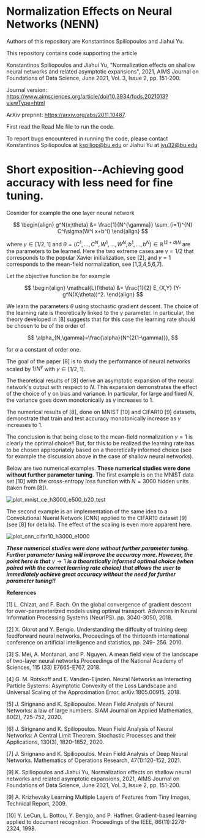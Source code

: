 # Normalization Effects on Neural Networks (NENN)

Authors of this repository are Konstantinos Spiliopoulos and Jiahui Yu.

This repository contains code supporting the article

Konstantinos Spiliopoulos and Jiahui Yu, "Normalization effects on shallow neural networks and related asymptotic expansions", 2021, AIMS Journal on Foundations of Data Science, June 2021, Vol. 3, Issue 2, pp. 151-200.

Journal version: https://www.aimsciences.org/article/doi/10.3934/fods.2021013?viewType=html

ArXiv preprint: https://arxiv.org/abs/2011.10487.

First read the Read Me file to run the code.

To report bugs encountered in running the code, please contact Konstantinos Spiliopoulos at kspiliop@bu.edu or Jiahui Yu at jyu32@bu.edu

# Short exposition--Achieving good accuracy with less need for fine tuning. 

Cosnider for example the one layer neural network

$$
\begin{align}
g^N(x;\theta) &= \frac{1}{N^{\gamma}} \sum_{i=1}^{N} C^i\sigma(W^i x+b^i)
\end{align}
$$

where $\gamma\in[1/2,1]$ and $\theta = (C^1,\ldots, C^N, W^1, \ldots, W^N, b^1,\dots, b^N) \in \mathbb{R}^{(2+d)N}$ are the parameters to be learned. Here the two extreme cases are $\gamma=1/2$ that
corresponds to the popular Xavier initialization, see [2], and $\gamma=1$ corresponds to the mean-field normalization, see [1,3,4,5,6,7]. 

Let the objective function be for example

$$
\begin{align}
\mathcal{L}(\theta) &= \frac{1}{2} E_{X,Y} (Y-g^N(X;\theta))^2.
\end{align}
$$

We learn the parameters $\theta$ using stochastic gradient descent. The choice of the learning rate is theoretically linked to the $\gamma$ parameter. In particular, the theory developed in [8] suggests that for this case the learning rate should be chosen to be of the order of

$$
\alpha_{N,\gamma}=\frac{\alpha}{N^{2(1-\gamma)}},
$$

for $\alpha$ a constant of order one.

The goal of the paper [8] is to study  the performance of neural networks scaled by $1/N^{\gamma}$ with $\gamma\in [1/2, 1]$. 

The theoretical results of [8] derive an asymptotic expansion of the neural network's output with respect to $N$. This expansion demonstrates the effect of the choice of  $\gamma$ on bias and variance. In particular, for large and fixed $N$, the variance goes down monotonically as $\gamma$ increases to $1$.

The numerical results of [8], done on MNIST [10] and CIFAR10 [9] datasets, demonstrate that train and test accuracy monotonically increase as $\gamma$ increases to $1$. 

The conclusion is that being close to the mean-field normalization $\gamma=1$ is clearly the optimal choice!! But, for this to be realized the learning rate has to be chosen appropriately based on a theoretically informed choice (see for example the discussion above in the case of shallow neural networks).

Below are two numerical examples. **These numerical studies were done without further parameter tuning**.  The first example is on the MNIST data set [10] with the cross-entropy loss function with $N=3000$ hidden units (taken from [8]). 

![plot_mnist_ce_h3000_e500_b20_test](https://user-images.githubusercontent.com/106413949/172763587-1c41126e-368a-4f5f-8ab1-5c1b917dcc23.png)

The second example is an implementation of the same idea to a Convolutional Nueral Network  (CNN) applied to the CIFAR10 dataset [9] (see [8] for details). The effect of the scaling is even more apparent here. 

![plot_cnn_cifar10_h3000_e1000](https://user-images.githubusercontent.com/106413949/172856057-dd0087bb-1d3a-4629-9b99-bd5ff1769185.png)

***These numerical studies were done without further parameter tuning. Further parameter tuning will improve the accuracy more. However, the point here is that*** $\gamma \rightarrow 1$ ***is a theoretically informed optimal choice (when paired with the correct learning rate choice) that allows the user to immediately achieve great accuracy without the need for further parameter tuning!!***







**References**

[1] L. Chizat, and F. Bach. On the global convergence of gradient descent for over-parameterized models
using optimal transport. Advances in Neural Information Processing Systems (NeurIPS). pp. 3040-3050,
2018.

[2] X. Glorot and Y. Bengio. Understanding the diffculty of training deep feedforward neural networks.
Proceedings of the thirteenth international conference on artificial intelligence and statistics, pp. 249-
256. 2010.

[3] S. Mei, A. Montanari, and P. Nguyen. A mean field view of the landscape of two-layer neural networks
Proceedings of the National Academy of Sciences, 115 (33) E7665-E767, 2018.

[4] G. M. Rotskoff and E. Vanden-Eijnden. Neural Networks as Interacting Particle Systems: Asymptotic
Convexity of the Loss Landscape and Universal Scaling of the Approximation Error. arXiv:1805.00915,
2018.

[5] J. Sirignano and K. Spiliopoulos. Mean Field Analysis of Neural Networks: a law of large numbers.
SIAM Journal on Applied Mathematics, 80(2), 725-752, 2020.

[6] J. Sirignano and K. Spiliopoulos. Mean Field Analysis of Neural Networks: A Central Limit Theorem.
Stochastic Processes and their Applications, 130(3), 1820-1852, 2020.

[7] J. Sirignano and K. Spiliopoulos. Mean Field Analysis of Deep Neural Networks. Mathematics of
Operations Research, 47(1):120-152, 2021.

[9] K. Spiliopoulos and Jiahui Yu, Normalization effects on shallow neural networks and related asymptotic expansions, 2021, AIMS Journal on Foundations of Data Science, June 2021, Vol. 3, Issue 2, pp. 151-200.

[9] A. Krizhevsky Learning Multiple Layers of Features from Tiny Images, Technical Report, 2009.

[10] Y. LeCun, L. Bottou, Y. Bengio, and P. Haffner. Gradient-based learning applied to document recognition.
Proceedings of the IEEE, 86(11):2278-2324, 1998.
